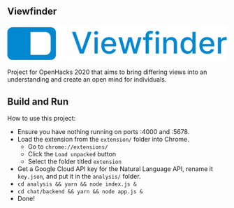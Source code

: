 ## Viewfinder
![Viewfinder Logo](./assets/blue-logo.png)

Project for OpenHacks 2020 that aims to bring differing views into an understanding and create an open mind for individuals.

## Build and Run

How to use this project:
- Ensure you have nothing running on ports :4000 and :5678.
- Load the extension from the `extension/` folder into Chrome.
    - Go to `chrome://extensions/`
    - Click the `Load unpacked` button
    - Select the folder titled `extension`
- Get a Google Cloud API key for the Natural Language API, rename it `key.json`, and put it in the `analysis/` folder.
- `cd analysis && yarn && node index.js &`
- `cd chat/backend && yarn && node app.js &`
- Done!
